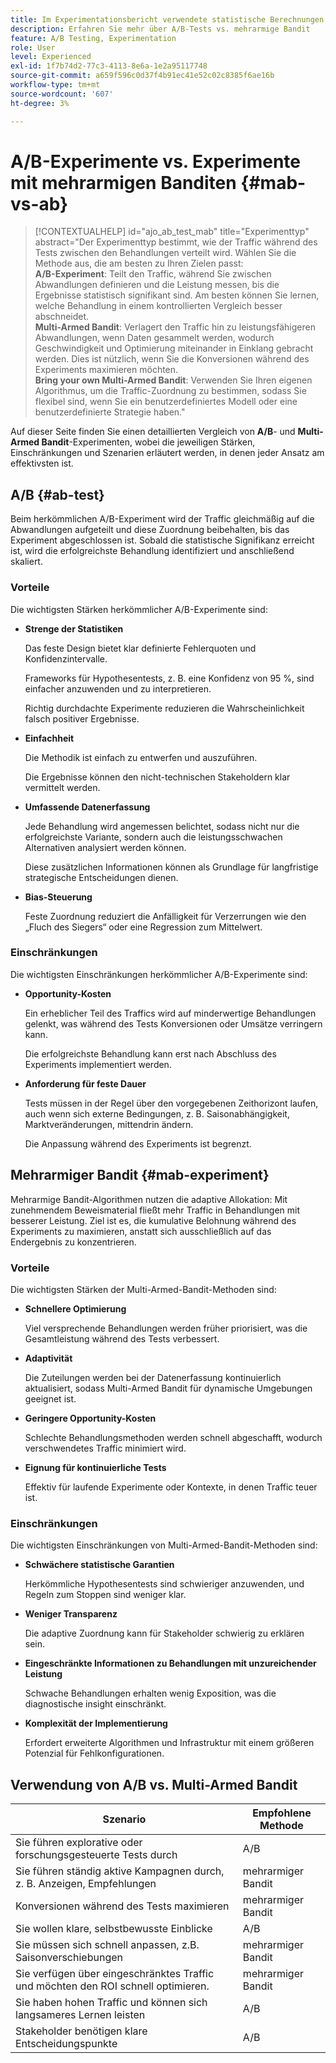 ```yaml
---
title: Im Experimentationsbericht verwendete statistische Berechnungen
description: Erfahren Sie mehr über A/B-Tests vs. mehrarmige Bandit
feature: A/B Testing, Experimentation
role: User
level: Experienced
exl-id: 1f7b74d2-77c3-4113-8e6a-1e2a95117748
source-git-commit: a659f596c0d37f4b91ec41e52c02c8385f6ae16b
workflow-type: tm+mt
source-wordcount: '607'
ht-degree: 3%

---
```


# A/B-Experimente vs. Experimente mit mehrarmigen Banditen {#mab-vs-ab}

>[!CONTEXTUALHELP]
>id="ajo_ab_test_mab"
>title="Experimenttyp"
>abstract="Der Experimenttyp bestimmt, wie der Traffic während des Tests zwischen den Behandlungen verteilt wird. Wählen Sie die Methode aus, die am besten zu Ihren Zielen passt:</br><b>A/B-Experiment</b>: Teilt den Traffic, während Sie zwischen Abwandlungen definieren und die Leistung messen, bis die Ergebnisse statistisch signifikant sind. Am besten können Sie lernen, welche Behandlung in einem kontrollierten Vergleich besser abschneidet.</br><b>Multi-Armed Bandit</b>: Verlagert den Traffic hin zu leistungsfähigeren Abwandlungen, wenn Daten gesammelt werden, wodurch Geschwindigkeit und Optimierung miteinander in Einklang gebracht werden. Dies ist nützlich, wenn Sie die Konversionen während des Experiments maximieren möchten.</br><b>Bring your own Multi-Armed Bandit</b>: Verwenden Sie Ihren eigenen Algorithmus, um die Traffic-Zuordnung zu bestimmen, sodass Sie flexibel sind, wenn Sie ein benutzerdefiniertes Modell oder eine benutzerdefinierte Strategie haben."

Auf dieser Seite finden Sie einen detaillierten Vergleich von **A/B**- und **Multi-Armed Bandit**-Experimenten, wobei die jeweiligen Stärken, Einschränkungen und Szenarien erläutert werden, in denen jeder Ansatz am effektivsten ist.


## A/B {#ab-test}

Beim herkömmlichen A/B-Experiment wird der Traffic gleichmäßig auf die Abwandlungen aufgeteilt und diese Zuordnung beibehalten, bis das Experiment abgeschlossen ist. Sobald die statistische Signifikanz erreicht ist, wird die erfolgreichste Behandlung identifiziert und anschließend skaliert.

### Vorteile

Die wichtigsten Stärken herkömmlicher A/B-Experimente sind:

* **Strenge der Statistiken**

  Das feste Design bietet klar definierte Fehlerquoten und Konfidenzintervalle.

  Frameworks für Hypothesentests, z. B. eine Konfidenz von 95 %, sind einfacher anzuwenden und zu interpretieren.

  Richtig durchdachte Experimente reduzieren die Wahrscheinlichkeit falsch positiver Ergebnisse.

* **Einfachheit**

  Die Methodik ist einfach zu entwerfen und auszuführen.

  Die Ergebnisse können den nicht-technischen Stakeholdern klar vermittelt werden.

* **Umfassende Datenerfassung**

  Jede Behandlung wird angemessen belichtet, sodass nicht nur die erfolgreichste Variante, sondern auch die leistungsschwachen Alternativen analysiert werden können.

  Diese zusätzlichen Informationen können als Grundlage für langfristige strategische Entscheidungen dienen.

* **Bias-Steuerung**

  Feste Zuordnung reduziert die Anfälligkeit für Verzerrungen wie den „Fluch des Siegers“ oder eine Regression zum Mittelwert.

### Einschränkungen

Die wichtigsten Einschränkungen herkömmlicher A/B-Experimente sind:

* **Opportunity-Kosten**

  Ein erheblicher Teil des Traffics wird auf minderwertige Behandlungen gelenkt, was während des Tests Konversionen oder Umsätze verringern kann.

  Die erfolgreichste Behandlung kann erst nach Abschluss des Experiments implementiert werden.

* **Anforderung für feste Dauer**

  Tests müssen in der Regel über den vorgegebenen Zeithorizont laufen, auch wenn sich externe Bedingungen, z. B. Saisonabhängigkeit, Marktveränderungen, mittendrin ändern.

  Die Anpassung während des Experiments ist begrenzt.

## Mehrarmiger Bandit {#mab-experiment}

Mehrarmige Bandit-Algorithmen nutzen die adaptive Allokation: Mit zunehmendem Beweismaterial fließt mehr Traffic in Behandlungen mit besserer Leistung. Ziel ist es, die kumulative Belohnung während des Experiments zu maximieren, anstatt sich ausschließlich auf das Endergebnis zu konzentrieren.

### Vorteile

Die wichtigsten Stärken der Multi-Armed-Bandit-Methoden sind:

* **Schnellere Optimierung**

  Viel versprechende Behandlungen werden früher priorisiert, was die Gesamtleistung während des Tests verbessert.

* **Adaptivität**

  Die Zuteilungen werden bei der Datenerfassung kontinuierlich aktualisiert, sodass Multi-Armed Bandit für dynamische Umgebungen geeignet ist.

* **Geringere Opportunity-Kosten**

  Schlechte Behandlungsmethoden werden schnell abgeschafft, wodurch verschwendetes Traffic minimiert wird.

* **Eignung für kontinuierliche Tests**

  Effektiv für laufende Experimente oder Kontexte, in denen Traffic teuer ist.

### Einschränkungen

Die wichtigsten Einschränkungen von Multi-Armed-Bandit-Methoden sind:

* **Schwächere statistische Garantien**

  Herkömmliche Hypothesentests sind schwieriger anzuwenden, und Regeln zum Stoppen sind weniger klar.

* **Weniger Transparenz**

  Die adaptive Zuordnung kann für Stakeholder schwierig zu erklären sein.

* **Eingeschränkte Informationen zu Behandlungen mit unzureichender Leistung**

  Schwache Behandlungen erhalten wenig Exposition, was die diagnostische insight einschränkt.

* **Komplexität der Implementierung**

  Erfordert erweiterte Algorithmen und Infrastruktur mit einem größeren Potenzial für Fehlkonfigurationen.

## Verwendung von A/B vs. Multi-Armed Bandit

| Szenario | Empfohlene Methode |
|-|-|
| Sie führen explorative oder forschungsgesteuerte Tests durch | A/B |
| Sie führen ständig aktive Kampagnen durch, z. B. Anzeigen, Empfehlungen | mehrarmiger Bandit |
| Konversionen während des Tests maximieren | mehrarmiger Bandit |
| Sie wollen klare, selbstbewusste Einblicke | A/B |
| Sie müssen sich schnell anpassen, z.B. Saisonverschiebungen | mehrarmiger Bandit |
| Sie verfügen über eingeschränktes Traffic und möchten den ROI schnell optimieren. | mehrarmiger Bandit |
| Sie haben hohen Traffic und können sich langsameres Lernen leisten | A/B |
| Stakeholder benötigen klare Entscheidungspunkte | A/B |
